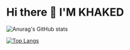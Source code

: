 # Hi there 👋 I'M KHAKED

![Anurag's GitHub stats](https://github-readme-stats.vercel.app/api?username=KHALEDKHLYAN&show_icons=true&theme=radical)

[![Top Langs](https://github-readme-stats.vercel.app/api/top-langs/?username=KHALEDKHLYAN&langs_count=8)](https://github.com/anuraghazra/github-readme-stats)
